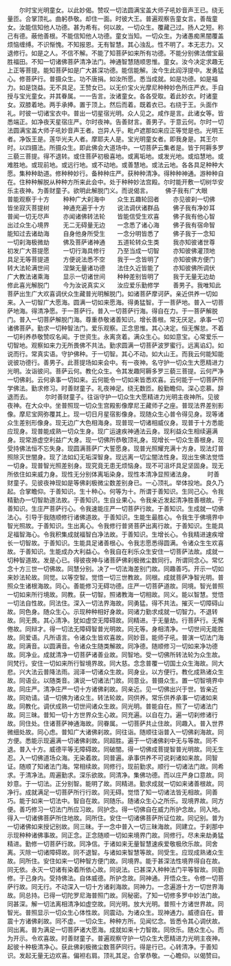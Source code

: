 <!-- { "loadSidebar": true } -->
　　尔时宝光明童女。以此妙偈。赞叹一切法圆满宝盖大师子吼妙音声王已。绕无量匝。合掌顶礼。曲躬恭敬。却住一面。时彼大王。普遍观察告童女言。善哉童女。汝能信知他人功德。甚为希有。何以故。一切众生。覆藏己过。扬人之短。称己有德。蔽他善根。不能信知他人功德。童女当知。一切众生。为诸愚痴黑闇覆盖烦恼缠缚。不识惭愧。不知报恩。无有智慧。其心浊乱。性不明了。本无志力。又退修行。如是之人。不信不解。不能了知菩萨如来所有功德。不能分别佛法僧宝最胜福田。不知一切诸佛菩萨清净法门。神通智慧随顺思惟。童女。汝今决定求趣无上正等菩提。能知菩萨如是广大甚深功德。能信能解。汝今生此阎浮提中。发勇猛心。修菩萨行。普摄众生。功不唐捐。如汝所愿。悉当成就。如是功德。如是福力。如是饶益。无不具足。王赞女已。以无价宝火光摩尼种种妙色所庄严衣。手自授与宝光童女。并其眷属。一一告言。汝诸童女。各各受取。着此妙衣。时诸童女。双膝着地。两手承捧。置于顶上。然后而着。既着衣已。右绕于王。头面作礼。时彼一切诸宝衣中。普出一切星宿光明。众人见之。咸作是言。此诸女等。皆悉端正。如净夜天星宿庄严。尔时夜神。告善财言。善男子。于意云何。尔时一切法圆满宝盖大师子吼妙音声王者。岂异人乎。毗卢遮那如来应正等觉是也。光明王者。净饭王是。莲华光夫人者。摩耶夫人是。宝光明童女者。即我身是。其王尔时。以四摄法。所摄众生。即此佛会大道场中。一切菩萨云集者是。皆于阿耨多罗三藐三菩提。得不退转。或住菩萨初极喜地。或离垢地。或发光地。或焰慧地。或难胜地。或现前地。或远行地。或不动地。或善慧地。或法云地。各各具足种种大愿。集种种助道。修种种妙行。备种种庄严。获种种清净。得种种神通。游种种自在。住种种解脱从种种方所来此会中。处于种种妙法宫殿。尔时能开敷一切树华安乐主夜神。为善财童子。欲明此解脱门义。而说偈言。
　　佛子我有广大眼　　普能观察于十方
　　种种广大刹海中　　众生五趣轮回者
　　亦见彼刹一切佛　　皆坐寂灭菩提树
　　神通充遍于十方　　说法调伏诸群品
　　佛子我有净妙耳　　普闻一切无尽声
　　亦闻诸佛转法轮　　皆能信受生欢喜
　　佛子我有他心智　　出过众生心境界
　　无二无碍量无边　　一念悉了诸心海
　　佛子我有宿命智　　能知过去诸劫海
　　自身他身所受生　　一念分明皆悉了
　　佛子我于一念知　　一切刹海极微劫
　　佛及菩萨诸神通　　五道轮转众生类
　　我亦知彼诸世尊　　初发广大菩提愿
　　一切行海具修行　　乃至当成一切智
　　亦知彼佛灌顶地　　具足无等菩提道
　　方便说法悉不空　　我于一念皆明了
　　亦知彼佛方便门　　转大法轮满世间
　　涅槃无量诸功德　　法住久近皆能了
　　亦知彼佛所调伏　　广大教法诸乘海
　　显示一切诸世间　　种种差别皆明了
　　我于无量无边劫　　修此喜光解脱门
　　今为汝说真实义　　汝应爱乐勤修学
　　善男子。我唯知此菩萨出生广大欢喜调伏众生藏普光明解脱门。如诸菩萨摩诃萨。亲近供养一切如来。入一切智广大愿海。圆满一切如来愿海。得勇猛智。于一菩萨地。普入一切菩萨地海。得清净愿。于一菩萨行。普入一切菩萨行海。得自在力。于一菩萨解脱门。普入一切菩萨解脱门海。尊重恭敬诸善知识。增长善根。常无厌足。承事一切诸佛菩萨。勤求一切种智法门。爱乐观察。正念思惟。其心决定。恒无懈怠。不着一切利养恭敬赞叹名闻。于世资生。永离贪着。满众生心。如如意宝。心常爱乐一切智地。观察如来力无所畏佛不共法。勤求圆满一切菩萨波罗蜜行。远离谄幻。如说而行。常真实语。守护佛种。于一切智。其心不动。如大山王。而我云何能知能说彼功德行。善男子。此菩提场如来会中。有一夜神。名守护一切众生大愿精进力光明。汝诣彼问。菩萨云何。教化众生。令其发趣阿耨多罗三藐三菩提。云何严净一切佛刹。云何承事一切如来。云何能令一切如来皆悉欢喜。云何能于一切菩萨所学佛法。勤求修习。时善财童子。礼夜神足。绕无数匝。殷勤瞻仰。深心恋慕。辞退而去。
　　尔时善财童子。往诣守护一切众生大愿精进力光明主夜神所。见彼夜神。在大众中。坐普照现一切众生宫殿影像摩尼王藏师子之座。普现法界差别影像。摩尼宝网弥覆其上。现一切日月星宿影像身。现随众生心普令得见身。现等诸众生差别形像身。现无边广大色相海身。现普现一切诸相威仪身。现普于十方悉能应现身。现普能成熟一切众生身。现广运速疾神通法云身。现利益众生相续遍满身。现常游虚空利益广大身。现一切佛所恭敬顶礼身。现增长一切众生善根身。现受持佛法恒不忘失身。现圆满菩萨广大誓愿身。现普光照耀充满十方身。现法灯普照除灭世闇身。现了法如幻无垢深智身。现远离一切尘闇法性身。现出生佛法觉悟一切身。现普智光照差别身。现究竟无患无烦恼身。现不可沮坏具足坚固身。现无所依住如来威力身。现性无分别体离垢染身。现性本清净显照诸法身。
　　时善财童子。见彼夜神现如是等佛刹极微尘数差别身已。一心顶礼。举体投地。良久乃起。合掌瞻仰。于善知识。生十种心。何等为十。所谓于善知识。生同己心。令我精勤办一切智助道法故。于善知识。生自业果心。令我亲近发起清净胜善根故。于善知识。生庄严菩萨行心。令我速能庄严一切菩萨行故。于善知识。生成就一切佛法心。引导于我随顺修行诸佛道故。于善知识。生能生最胜心。令我生于佛境界中智光照故。于善知识。生出离心。令我修行普贤菩萨出离行故。于善知识。生能具足福智海心。令我积集成就福智白净法故。于善知识。生增长心。令我精进速疾增长一切智故。于善知识。生能具足诸善根心。令我志愿悉得圆满。令诸众生生欢喜故。于善知识。生能成办大利益心。令我自在利乐众生安住一切菩萨法故。成就一切种智道故。发是心已。得彼夜神与诸菩萨佛刹极微尘数同行。所谓同念心。常忆念十方三世一切佛故。同慧分别。决了一切法海差别门故。同趣善巧。开示一切如来妙法轮故。同觉。以等空智。觉悟一切三世教故。同根。成就菩萨净智光明。普照众生诸根海故。同心。善能修习无碍功德。庄严一切菩萨道故。同境。智光普照一切如来所行境故。同教。获一切智。照诸教海一切相故。同义。能以智慧。觉悟一切法自性故。同法住。深入一切法界海故。同勇猛。得不共法。摧灭一切障碍山故。同色身。随众生心。示现种种相好身故。同诸力勤求成就一切智力。不退转故。同无畏。其心清净。犹如虚空无障碍故。同精进。于无量劫。行菩萨行。无懈倦故。同辩才。得一切法无障碍智普光明故。同无等。身相清净。一切世间无能胜故。同爱语。凡所语言。令诸众生皆欢喜故。同妙音。能师子吼。普演一切法门海故。同满音。以圆满音。令诸众生随类解故。同净德。随顺修习一切如来净功德故。同净业。成就清净一切菩萨诸善业故。同智地。受一切佛所转法轮为众生故。同梵行。安住一切如来所行智境界故。同大慈。念念普覆一切国土众生海故。同大悲。兴大法云普降法雨。润泽一切诸众生故。同身业。以方便行。教化成熟诸众生故。同语业。以随类音。演说一切诸法门故。同意业。普摄众生。置一切智境界中故。同庄严。清净庄严一切十方诸佛刹故。同亲近。见一切佛出兴于世。皆亲近故。同劝请。请一切佛为诸众生。转法轮故。同供养。常乐供养承事一切诸如来故。同教化。调伏成熟一切世间诸众生故。同光明。普能自在。照了一切诸法门故。同三昧。普知一切十方世界众生心故。同充遍。以自在力。遍一切刹修诸行故。同住处。住诸菩萨神通海故。同眷属。一切菩萨共止住故。同趣入。普入世界微细处故。同心虑。普知广大诸佛刹故。同往诣。随顺往诣普入一切佛刹海故。同方便。悉能示现遍满一切诸佛刹故。同超胜。遍于一切诸佛刹中无与等故。同不退。普入十方。威德平等无障碍故。同破闇。得一切佛成菩提智普光明故。同无生忍。入一切佛道场众海。无染着故。同普遍。承事供养不可说刹诸如来故。同智证。随顺了知诸法门海。常相续故。同修行。现前勤求。顺行一切诸法门故。同希求。于清净法。周遍勤求。深乐欲故。同清净。集佛功德。而以庄严身口意故。同妙意。于一切法。正分别智。能明了故。同精进。勤求成就一切如来诸善根故。同净行。成就满足一切菩萨所行行故。同无碍。觉悟了知一切诸法皆无相故。同善巧。能于如来一切法中。智自在故。同随乐。随诸众生心之所乐。现境界故。同方便。善巧修习一切法门所应习故。同护念。得一切佛自在威力所护念故。同入地。得入一切诸佛菩萨所住地故。同所住。安住一切诸佛菩萨所证位故。同记别。普为一切诸佛如来授记别故。同三昧。于一念中普入一切三昧海故。同建立。于刹那中示现种种诸佛事故。同正念。正念随顺一切如来境界门故。同修行。尽未来劫勇猛精进。勤修一切菩萨行故。同净信。于诸如来无量智慧速疾爱敬极欣乐故。同舍离。灭除一切诸障碍故。同不退智。与诸如来智慧等故。同受生。应现成熟诸众生故。同所住。安住如来一切种智方便门故。同境界。能于甚深法性境界得自在故。同无依。永灭一切诸有染着所依心故。同说法。已甚深入种种法门平等智故。同勤修。于己身内。受持佛法。自体威德。所护念故。同神通。开悟众生。令修一切菩萨行故。同无行。不动深入一切十方诸刹海故。同神力。一念遍游十方一切世界海故。同总持。已得一切陀罗尼海普照门故。同秘密。了知一切修多罗中妙法门故。同甚深。解一切法离相清净如虚空故。同光明。放大光明。普照十方诸世界故。同智光。普照显示一切众生心体性故。同震动。为诸众生。现神通力。威德自在。普震十方诸佛刹故。同不虚。一切众生。种种方所。见闻忆念。皆悉令其心调伏故。同出离。普为满足一切菩萨诸大愿海。成就如来十力智故。同欣乐。随众生心。而为开示。令欢喜故。时善财童子。普遍观察守护一切众生大愿精进力光明主夜神。起彼十种极清净心。获此佛刹极微尘数菩萨同行。得是行已。心转清净。于善知识。发起无量无边欢喜。偏袒右肩。顶礼其足。合掌恭敬。一心瞻仰。以偈赞曰。
